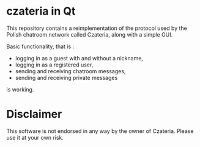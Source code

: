 # czateria in Qt

This repository contains a reimplementation of the protocol used by the Polish
chatroom network called Czateria, along with a simple GUI.

Basic functionality, that is :

 * logging in as a guest with and without a nickname,
 * logging in as a registered user,
 * sending and receiving chatroom messages,
 * sending and receiving private messages

is working.

# Disclaimer
This software is not endorsed in any way by the owner of Czateria. Please use it
at your own risk.
